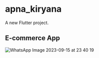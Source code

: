 # apna_kiryana

A new Flutter project.

## E-commerce App

![WhatsApp Image 2023-09-15 at 23 40 19](https://github.com/suraj-yadav0/apna_kiryana/assets/90672206/6c47f91d-57b9-4362-b881-de85e7f3028b)
